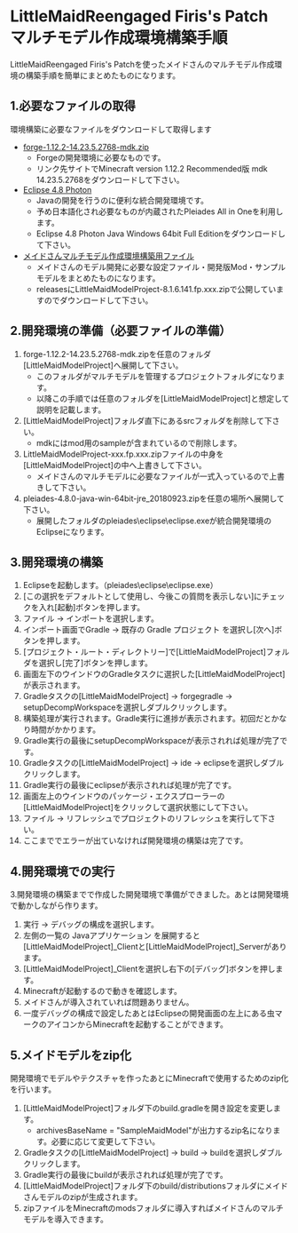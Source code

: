 LittleMaidReengaged Firis's Patch  
マルチモデル作成環境構築手順
===

LittleMaidReengaged Firis's Patchを使ったメイドさんのマルチモデル作成環境の構築手順を簡単にまとめたものになります。


## 1.必要なファイルの取得
環境構築に必要なファイルをダウンロードして取得します

- [forge-1.12.2-14.23.5.2768-mdk.zip](https://files.minecraftforge.net/)
  - Forgeの開発環境に必要なものです。
  - リンク先サイトでMinecraft version 1.12.2 Recommended版 mdk 14.23.5.2768をダウンロードして下さい。
- [Eclipse 4.8 Photon](https://mergedoc.osdn.jp/)
  - Javaの開発を行うのに便利な統合開発環境です。
  - 予め日本語化され必要なものが内蔵されたPleiades All in Oneを利用します。
  - Eclipse 4.8 Photon Java Windows 64bit Full Editionをダウンロードして下さい。
- [メイドさんマルチモデル作成環境構築用ファイル](https://github.com/firis-games/LittleMaidReengagedFirisPatch/releases)
  - メイドさんのモデル開発に必要な設定ファイル・開発版Mod・サンプルモデルをまとめたものになります。
  - releasesにLittleMaidModelProject-8.1.6.141.fp.xxx.zipで公開していますのでダウンロードして下さい。

## 2.開発環境の準備（必要ファイルの準備）
1. forge-1.12.2-14.23.5.2768-mdk.zipを任意のフォルダ[LittleMaidModelProject]へ展開して下さい。
   - このフォルダがマルチモデルを管理するプロジェクトフォルダになります。
   - 以降この手順では任意のフォルダを[LittleMaidModelProject]と想定して説明を記載します。
1. [LittleMaidModelProject]フォルダ直下にあるsrcフォルダを削除して下さい。
   - mdkにはmod用のsampleが含まれているので削除します。
1. LittleMaidModelProject-xxx.fp.xxx.zipファイルの中身を[LittleMaidModelProject]の中へ上書きして下さい。
   - メイドさんのマルチモデルに必要なファイルが一式入っているので上書きして下さい。
1. pleiades-4.8.0-java-win-64bit-jre_20180923.zipを任意の場所へ展開して下さい。
   - 展開したフォルダのpleiades\eclipse\eclipse.exeが統合開発環境のEclipseになります。

## 3.開発環境の構築
1. Eclipseを起動します。（pleiades\eclipse\eclipse.exe）
1. [この選択をデフォルトとして使用し、今後この質問を表示しない]にチェックを入れ[起動]ボタンを押します。
1. ファイル -> インポートを選択します。
1. インポート画面でGradle -> 既存の Gradle プロジェクト を選択し[次へ]ボタンを押します。
1. [プロジェクト・ルート・ディレクトリー]で[LittleMaidModelProject]フォルダを選択し[完了]ボタンを押します。
1. 画面左下のウインドウのGradleタスクに選択した[LittleMaidModelProject]が表示されます。
1. Gradleタスクの[LittleMaidModelProject] -> forgegradle -> setupDecompWorkspaceを選択しダブルクリックします。
1. 構築処理が実行されます。Gradle実行に進捗が表示されます。初回だとかなり時間がかかります。
1. Gradle実行の最後にsetupDecompWorkspaceが表示されれば処理が完了です。
1. Gradleタスクの[LittleMaidModelProject] -> ide -> eclipseを選択しダブルクリックします。
1. Gradle実行の最後にeclipseが表示されれば処理が完了です。
1. 画面左上のウインドウのパッケージ・エクスプローラーの[LittleMaidModelProject]をクリックして選択状態にして下さい。
1. ファイル -> リフレッシュでプロジェクトのリフレッシュを実行して下さい。
1. ここまででエラーが出ていなければ開発環境の構築は完了です。

## 4.開発環境での実行
3.開発環境の構築までで作成した開発環境で準備ができました。あとは開発環境で動かしながら作ります。
1. 実行 -> デバッグの構成を選択します。
1. 左側の一覧の Javaアプリケーション を展開すると[LittleMaidModelProject]_Clientと[LittleMaidModelProject]_Serverがあります。
1. [LittleMaidModelProject]_Clientを選択し右下の[デバッグ]ボタンを押します。
1. Minecraftが起動するので動きを確認します。
1. メイドさんが導入されていれば問題ありません。
1. 一度デバッグの構成で設定したあとはEclipseの開発画面の左上にある虫マークのアイコンからMinecraftを起動することができます。

## 5.メイドモデルをzip化
開発環境でモデルやテクスチャを作ったあとにMinecraftで使用するためのzip化を行います。
1. [LittleMaidModelProject]フォルダ下のbuild.gradleを開き設定を変更します。
   - archivesBaseName = "SampleMaidModel"が出力するzip名になります。必要に応じて変更して下さい。
1. Gradleタスクの[LittleMaidModelProject] -> build -> buildを選択しダブルクリックします。
1. Gradle実行の最後にbuildが表示されれば処理が完了です。
1. [LittleMaidModelProject]フォルダ下のbuild/distributionsフォルダにメイドさんモデルのzipが生成されます。
1. zipファイルをMinecraftのmodsフォルダに導入すればメイドさんのマルチモデルを導入できます。
